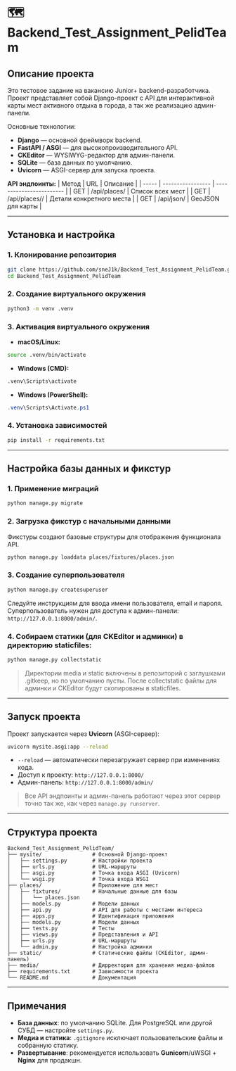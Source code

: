 # 🗺️ Backend_Test_Assignment_PelidTeam

## Описание проекта

Это тестовое задание на вакансию Junior+ backend-разработчика.
Проект представляет собой Django-проект с API для интерактивной карты мест активного отдыха в города, а так же реализацию админ-панели.

Основные технологии:
* **Django** — основной фреймворк backend.
* **FastAPI / ASGI** — для высокопроизводительного API.
* **CKEditor** — WYSIWYG-редактор для админ-панели.
* **SQLite** — база данных по умолчанию.
* **Uvicorn** — ASGI-сервер для запуска проекта.

**API эндпоинты:**
| Метод | URL               | Описание                 |
| ----- | ----------------- | ------------------------ |
| GET   | /api/places/      | Список всех мест         |
| GET   | /api/places/<id>/ | Детали конкретного места |
| GET   | /api/json/        | GeoJSON для карты        |

---

## Установка и настройка

### 1. Клонирование репозитория

```bash
git clone https://github.com/sneJ1k/Backend_Test_Assignment_PelidTeam.git
cd Backend_Test_Assignment_PelidTeam
```

### 2. Создание виртуального окружения

```bash
python3 -m venv .venv
```

### 3. Активация виртуального окружения

* **macOS/Linux:**

```bash
source .venv/bin/activate
```

* **Windows (CMD):**

```cmd
.venv\Scripts\activate
```

* **Windows (PowerShell):**

```powershell
.venv\Scripts\Activate.ps1
```

### 4. Установка зависимостей

```bash
pip install -r requirements.txt
```

---

## Настройка базы данных и фикстур

### 1. Применение миграций

```bash
python manage.py migrate
```

### 2. Загрузка фикстур с начальными данными

Фикстуры создают базовые структуры для отображения функционала API.

```bash
python manage.py loaddata places/fixtures/places.json
```

### 3. Создание суперпользователя

```bash
python manage.py createsuperuser
```

Следуйте инструкциям для ввода имени пользователя, email и пароля.
Суперпользователь нужен для доступа к админ-панели: `http://127.0.0.1:8000/admin/`.

### 4. Собираем статики (для CKEditor и админки) в директорию staticfiles:
```bash
python manage.py collectstatic
```
> Директории media и static включены в репозиторий с заглушками .gitkeep, но по умолчанию пусты. После collectstatic файлы для админки и CKEditor будут скопированы в staticfiles.

---

## Запуск проекта

Проект запускается через **Uvicorn** (ASGI-сервер):

```bash
uvicorn mysite.asgi:app --reload
```

* `--reload` — автоматически перезагружает сервер при изменениях кода.
* Доступ к проекту: `http://127.0.0.1:8000/`
* Админ-панель: `http://127.0.0.1:8000/admin/`

> Все API эндпоинты и админ-панель работают через этот сервер точно так же, как через `manage.py runserver`.

---

## Структура проекта

```
Backend_Test_Assignment_PelidTeam/
├── mysite/                # Основной Django-проект
│   ├── settings.py        # Настройки проекта
│   ├── urls.py            # URL-маршруты
│   ├── asgi.py            # Точка входа ASGI (Uvicorn)
│   └── wsgi.py            # Точка входа WSGI
├── places/                # Приложение для мест
│   ├── fixtures/          # Начальные данные для базы
│   │   └── places.json
│   ├── models.py          # Модели данных
│   ├── api.py             # API для работы с местами интереса
│   ├── apps.py            # Идентификация приложения
│   ├── models.py          # Модели данных
│   ├── tests.py           # Тесты
│   ├── views.py           # Представления и API
│   ├── urls.py            # URL-маршруты
│   └── admin.py           # Настройка админки
├── static/                # Статические файлы (CKEditor, админ-панель)
├── media/                 # Дирректория для хранения медиа-файлов
├── requirements.txt       # Зависимости проекта
└── README.md              # Документация
```

---

## Примечания

* **База данных**: по умолчанию SQLite. Для PostgreSQL или другой СУБД — настройте `settings.py`.
* **Медиа и статика**: `.gitignore` исключает пользовательские файлы и собранную статику.
* **Развертывание**: рекомендуется использовать **Gunicorn**/uWSGI + **Nginx** для продакшн.
